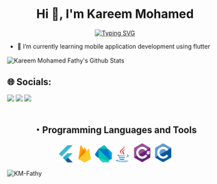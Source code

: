 
<h1 align="center">Hi 👋, I'm Kareem Mohamed</h1>

<div align="center"><a href="https://git.io/typing-svg"><img src="https://readme-typing-svg.demolab.com?font=Fira+Code&weight=500&size=21&pause=1000&color=C2A17C&center=true&vCenter=true&random=true&width=435&lines=Computer+Engineer;" alt="Typing SVG" /></a></div>

- 🌱 I’m currently learning mobile application development using flutter

<img align="center" alt="Kareem Mohamed Fathy's Github Stats" src="https://github-readme-stats.vercel.app/api?username=KM-Fathy&show_icons=true&hide_border=true&count_private=true&bg_color=35,0b0c12,0e1535&title_color=fff&text_color=fff&icon_color=fff" />
 
 
## 🌐 Socials:
  [<img src="https://img.shields.io/badge/linkedin-%230077B5.svg?&style=for-the-badge&logo=linkedin&logoColor=white" />](https://www.linkedin.com/in/kareem-mohamed-64a92628a/) [<img src = "https://img.shields.io/badge/instagram-E4405F.svg?&style=for-the-badge&logo=instagram&logoColor=white">](https://www.instagram.com/kareem._.mohamed11/)  [<img src = "https://img.shields.io/badge/facebook-%2320A1F1.svg?&style=for-the-badge&logo=facebook&logoColor=white">](https://www.facebook.com/profile.php?id=100078072495501)
  <br> <br>

<h2 align="center">
・Programming Languages and Tools </h2>

<p align="center">
<img src="https://raw.githubusercontent.com/devicons/devicon/master/icons/flutter/flutter-original.svg" text=Flutter title=Flutter alt="flutter" width="40" height="40"/>
<img src="https://raw.githubusercontent.com/devicons/devicon/master/icons/firebase/firebase-original.svg" title=Firebase alt="firebase" width="40" height="40"/> 
<img src="https://raw.githubusercontent.com/devicons/devicon/master/icons/dart/dart-original.svg" title=Dart alt="dart" width="40" height="40"/> 
<img src="https://raw.githubusercontent.com/devicons/devicon/master/icons/java/java-original.svg" title=Java alt="java" width="40" height="40"/> 
<img src="https://raw.githubusercontent.com/devicons/devicon/master/icons/csharp/csharp-original.svg" title=C# alt="csharp" width="45" height="45"/> 
<img src="https://raw.githubusercontent.com/devicons/devicon/master/icons/c/c-original.svg" title=C width="45" height="45"/> 
</p>


<p><img src="https://github-readme-stats.vercel.app/api/top-langs?username=KM-Fathy&show_icons=true&hide_border=true&count_private=true&bg_color=35,0b0c12,0e1535&title_color=fff&text_color=fff&icon_color=fff" " alt="KM-Fathy" /></p>







